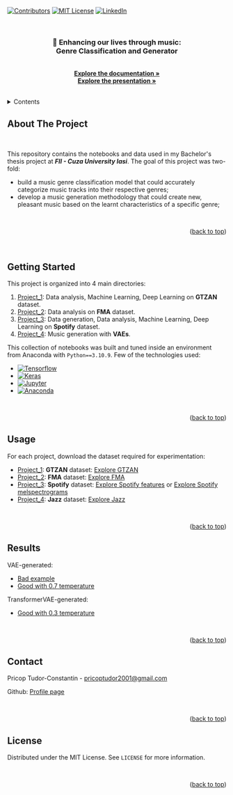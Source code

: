 <a name="readme-top"></a>

[![Contributors][contributors-shield]][contributors-url]
[![MIT License][license-shield]][license-url]
[![LinkedIn][linkedin-shield]][linkedin-url]


<!-- PROJECT DETAILS -->
<br />
<div align="center">
    <h3 align="center">🎵 Enhancing our lives through music: <br> Genre Classification and Generator</h3>

  <p align="center">
    <br />
    <a href="https://github.com/pricoptudor/Licenta_workspace/blob/main/Licenta%20-%20Music.pdf"><strong>Explore the documentation »</strong></a>
    <br />
    <a href="https://prezi.com/view/Bzw4hX0gAgllLSpuzYu7/"><strong>Explore the presentation »</strong></a>  
    <br />
    <br />
  </p>
</div>



<!-- TABLE OF CONTENTS -->
<details>
  <summary>Contents</summary>
  <ol>
    <li><a href="#about-the-project">About The Project</a></li>
    <li><a href="#getting-started">Getting Started</a></li>
    <li><a href="#usage">Usage</a></li>
    <li><a href="#results">Results</a></li>
    <li><a href="#contact">Contact</a></li>
    <li><a href="#license">License</a></li>
  </ol>
  <br />
</details>



<!-- ABOUT THE PROJECT -->
## About The Project

<br />

This repository contains the notebooks and data used in my Bachelor's thesis project at <i><b>FII - Cuza University Iasi</b></i>. The goal of this project was two-fold:

<ul>
    <li>build a music genre classification model that could accurately categorize music tracks into their respective genres;</li>
    <li>develop a music generation methodology that could create new, pleasant music based on the learnt characteristics of a specific genre;</li>
</ul>

<br/>

<p align="right">(<a href="#readme-top">back to top</a>)</p>

<br/>


<!-- GETTING STARTED -->
## Getting Started

This project is organized into 4 main directories:

<ol>
    <li><a href="https://github.com/pricoptudor/Licenta_workspace/tree/main/Project_1">Project_1</a>: Data analysis, Machine Learning, Deep Learning on <b>GTZAN</b> dataset.</li>
    <li><a href="https://github.com/pricoptudor/Licenta_workspace/tree/main/Project_2">Project_2</a>: Data analysis on <b>FMA</b> dataset.</li>
    <li><a href="https://github.com/pricoptudor/Licenta_workspace/tree/main/Project_3">Project_3</a>: Data generation, Data analysis, Machine Learning, Deep Learning on <b>Spotify</b> dataset.</li>
    <li><a href="https://github.com/pricoptudor/Licenta_workspace/tree/main/Project_4">Project_4</a>: Music generation with <b>VAEs</b>.</li>
</ol>

This collection of notebooks was built and tuned inside an environment from Anaconda with `Python==3.10.9`. Few of the technologies used:

* [![Tensorflow][Tensorflow]][Tensorflow-url]
* [![Keras][Keras]][Keras-url]
* [![Jupyter][Jupyter]][Jupyter-url]
* [![Anaconda][Anaconda]][Anaconda-url]

<br />

<p align="right">(<a href="#readme-top">back to top</a>)</p>



<!-- USAGE EXAMPLES -->
## Usage

For each project, download the dataset required for experimentation:

<ul>
    <li><a href="https://github.com/pricoptudor/Licenta_workspace/tree/main/Project_1">Project_1</a>: <b>GTZAN</b> dataset: <a href="https://www.kaggle.com/datasets/andradaolteanu/gtzan-dataset-music-genre-classification">Explore GTZAN</a> </li>
    <li><a href="https://github.com/pricoptudor/Licenta_workspace/tree/main/Project_2">Project_2</a>: <b>FMA</b> dataset: <a href="https://github.com/mdeff/fma">Explore FMA</a></li>
    <li><a href="https://github.com/pricoptudor/Licenta_workspace/tree/main/Project_3">Project_3</a>: <b>Spotify</b> dataset: <a href="https://www.kaggle.com/datasets/pricoptudor/spotify-dataset">Explore Spotify features</a> or <a href="https://www.kaggle.com/datasets/pricoptudor/spotify-image-dataset">Explore Spotify melspectrograms</a></li>
    <li><a href="https://github.com/pricoptudor/Licenta_workspace/tree/main/Project_4">Project_4</a>: <b>Jazz</b> dataset: <a href="https://www.kaggle.com/datasets/saikayala/jazz-ml-ready-midi?select=Jazz-midi.csv">Explore Jazz</a></li>
</ul>

<br/>

<p align="right">(<a href="#readme-top">back to top</a>)</p>



<!-- RESULTS -->
## Results


VAE-generated: 
- [Bad example](https://github.com/pricoptudor/Licenta_workspace/blob/main/Project_4/VAE_bad.mp3)
- [Good with 0.7 temperature](https://github.com/pricoptudor/Licenta_workspace/blob/main/Project_4/VAE_good_0.7.mp3)

TransformerVAE-generated:
- [Good with 0.3 temperature](https://github.com/pricoptudor/Licenta_workspace/blob/main/Project_4/TransformerVAE_good_0.3.mp3)

<br/>

<p align="right">(<a href="#readme-top">back to top</a>)</p>


<!-- CONTACT -->
## Contact

Pricop Tudor-Constantin - pricoptudor2001@gmail.com

Github: [Profile page](https://github.com/pricoptudor)


<br/>

<p align="right">(<a href="#readme-top">back to top</a>)</p>



<!-- LICENSE -->
## License

Distributed under the MIT License. See `LICENSE` for more information.

<br/>

<p align="right">(<a href="#readme-top">back to top</a>)</p>



<!-- MARKDOWN LINKS & IMAGES -->
[contributors-shield]: https://img.shields.io/github/contributors/pricoptudor/Licenta_workspace.svg?style=for-the-badge
[contributors-url]: https://github.com/pricoptudor/Licenta_workspace/graphs/contributors
[license-shield]: https://img.shields.io/github/license/pricoptudor/Licenta_workspace.svg?style=for-the-badge
[license-url]: https://github.com/pricoptudor/Licenta_workspace/blob/main/LICENSE
[linkedin-shield]: https://img.shields.io/badge/-LinkedIn-black.svg?style=for-the-badge&logo=linkedin&colorB=555
[linkedin-url]: https://www.linkedin.com/in/tudorc-pricop/
[Tensorflow]: https://img.shields.io/badge/tensorflow-000000?style=for-the-badge&logo=tensorflow&logoColor=white
[Tensorflow-url]: https://www.tensorflow.org/
[Keras]: https://img.shields.io/badge/Keras-DD0031?style=for-the-badge&logo=keras&logoColor=white
[Keras-url]: https://keras.io/
[Jupyter]: https://img.shields.io/badge/Jupyter-4A4A55?style=for-the-badge&logo=jupyter&logoColor=FF3E00
[Jupyter-url]: https://jupyter.org/
[Anaconda]: https://img.shields.io/badge/Anaconda-0769AD?style=for-the-badge&logo=anaconda&logoColor=white
[Anaconda-url]: https://anaconda.org/ 
